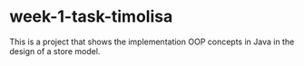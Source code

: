 # week-1-task-timolisa
This is a project that shows the implementation OOP concepts in Java in the design of a store model.
